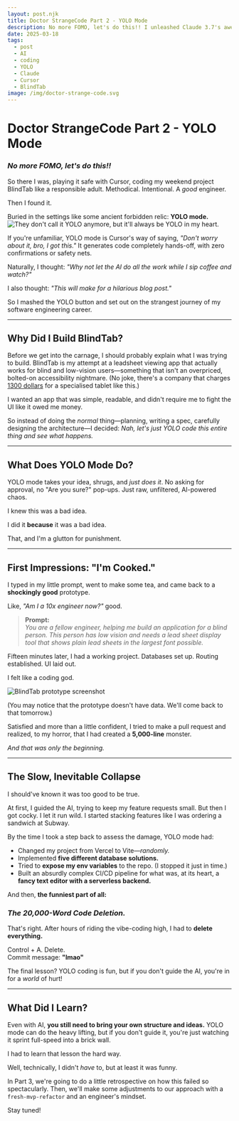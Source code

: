 ```yaml
---
layout: post.njk
title: Doctor StrangeCode Part 2 - YOLO Mode
description: No more FOMO, let's do this!! I unleashed Claude 3.7's awesome power on a blank codebase. What could go wrong?
date: 2025-03-18
tags:
  - post
  - AI
  - coding
  - YOLO
  - Claude
  - Cursor
  - BlindTab
image: /img/doctor-strange-code.svg
---
```


# Doctor StrangeCode Part 2 - YOLO Mode

### _No more FOMO, let's do this!!_

So there I was, playing it safe with Cursor, coding my weekend project BlindTab like a responsible adult. Methodical. Intentional. A _good_ engineer.

Then I found it.

Buried in the settings like some ancient forbidden relic: **YOLO mode.**
![They don't call it YOLO anymore, but it'll always be YOLO in my heart.](/img/yolo.jpg)

If you're unfamiliar, YOLO mode is Cursor's way of saying, _"Don't worry about it, bro, I got this."_ It generates code completely hands-off, with zero confirmations or safety nets.

Naturally, I thought: _"Why not let the AI do all the work while I sip coffee and watch?"_

I also thought: _"This will make for a hilarious blog post."_

So I mashed the YOLO button and set out on the strangest journey of my software engineering career.

---

## Why Did I Build BlindTab?

Before we get into the carnage, I should probably explain what I was trying to build. BlindTab is my attempt at a leadsheet viewing app that actually works for blind and low-vision users—something that isn't an overpriced, bolted-on accessibility nightmare. (No joke, there's a company that charges [1300 dollars](https://dancingdots.com/limelighter/limelightermain.htm) for a specialised tablet like this.)

I wanted an app that was simple, readable, and didn't require me to fight the UI like it owed me money.

So instead of doing the _normal_ thing—planning, writing a spec, carefully designing the architecture—I decided: _Nah, let's just YOLO code this entire thing and see what happens._

---

## What Does YOLO Mode Do?

YOLO mode takes your idea, shrugs, and _just does it_. No asking for approval, no "Are you sure?" pop-ups. Just raw, unfiltered, AI-powered chaos.

I knew this was a bad idea.

I did it **because** it was a bad idea.

That, and I'm a glutton for punishment.

---

## First Impressions: "I'm Cooked."

I typed in my little prompt, went to make some tea, and came back to a **shockingly good** prototype.

Like, _"Am I a 10x engineer now?"_ good.

> **Prompt:**  
> _You are a fellow engineer, helping me build an application for a blind person. This person has low vision and needs a lead sheet display tool that shows plain lead sheets in the largest font possible._

Fifteen minutes later, I had a working project. Databases set up. Routing established. UI laid out.

I felt like a coding god.

![BlindTab prototype screenshot](/img/blog/blindtab-prototype.png)

(You may notice that the prototype doesn't have data. We'll come back to that tomorrow.)

Satisfied and more than a little confident, I tried to make a pull request and realized, to my horror, that I had created a **5,000-line** monster.

_And that was only the beginning._

---

## The Slow, Inevitable Collapse

I should've known it was too good to be true.

At first, I guided the AI, trying to keep my feature requests small. But then I got cocky. I let it run wild. I started stacking features like I was ordering a sandwich at Subway.

By the time I took a step back to assess the damage, YOLO mode had:

- Changed my project from Vercel to Vite—_randomly._
- Implemented **five different database solutions.**
- Tried to **expose my env variables** to the repo. (I stopped it just in time.)
- Built an absurdly complex CI/CD pipeline for what was, at its heart, a **fancy text editor with a serverless backend.**

And then, **the funniest part of all:**

### _The 20,000-Word Code Deletion._

That's right. After hours of riding the vibe-coding high, I had to **delete everything.**

Control + A. Delete.  
Commit message: **"lmao"**

The final lesson? YOLO coding is fun, but if you don't guide the AI, you're in for a _world_ of hurt!

---

## What Did I Learn?

Even with AI, **you still need to bring your own structure and ideas.** YOLO mode can do the heavy lifting, but if you don't guide it, you're just watching it sprint full-speed into a brick wall.

I had to learn that lesson the hard way.

Well, technically, I didn't _have_ to, but at least it was funny.

In Part 3, we're going to do a little retrospective on how this failed so spectacularly. Then, we'll make some adjustments to our approach with a `fresh-mvp-refactor` and an engineer's mindset.

Stay tuned!